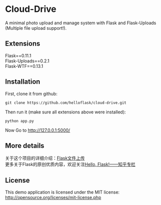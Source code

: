 # Cloud-Drive
A minimal photo upload and manage system with Flask and Flask-Uploads (Multiple file upload support!).

## Extensions
Flask==0.11.1  
Flask-Uploads==0.2.1  
Flask-WTF==0.13.1


## Installation
First, clone it from github:
```
git clone https://github.com/helloflask/cloud-drive.git
```

Then run it (make sure all extensions above were installed):
```
python app.py
```

Now Go to http://127.0.0.1:5000/


## More details
关于这个项目的详细介绍：[Flask文件上传](https://zhuanlan.zhihu.com/p/24429519)  
更多关于Flask的原创优质内容，欢迎关注[Hello, Flask!——知乎专栏](https://zhuanlan.zhihu.com/flask)

## License
This demo application is licensed under the MIT license: http://opensource.org/licenses/mit-license.php
